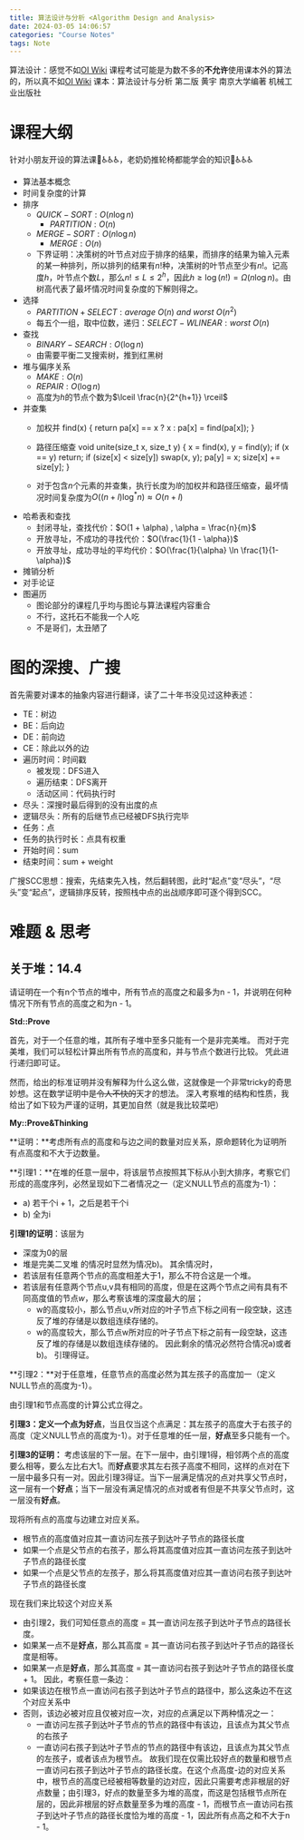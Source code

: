 ```yaml
---
title: 算法设计与分析 <Algorithm Design and Analysis>
date: 2024-03-05 14:06:57
categories: "Course Notes"
tags: Note
---
```


算法设计：感觉不如[OI Wiki](https://oi-wiki.org/)
课程考试可能是为数不多的**不允许**使用课本外的算法的，所以真不如[OI Wiki](https://oi-wiki.org/)
课本：算法设计与分析 第二版 黄宇 南京大学编著 机械工业出版社

# 课程大纲

针对小朋友开设的算法课👶♿♿♿，老奶奶推轮椅都能学会的知识👵♿♿♿

- 算法基本概念
- 时间复杂度的计算
- 排序
  - $QUICK-SORT: O(n \log n)$
    -  $PARTITION: O(n)$
  - $MERGE-SORT: O(n \log n)$
    - $MERGE: O(n)$
  - 下界证明：决策树的叶节点对应于排序的结果，而排序的结果为输入元素的某一种排列，所以排列的结果有$n!$种，决策树的叶节点至少有$n!$。记高度$h$，叶节点个数$L$，那么$n! \leq L \leq 2^h$，因此$h \geq \log (n!) = \Omega(n \log n)$。由树高代表了最坏情况时间复杂度的下解则得之。
- 选择
  - $PARTITION + SELECT: average\ O(n)\ and\ worst\ O(n^2)$
  - 每五个一组，取中位数，递归：$SELECT-WLINEAR: worst\ O(n)$
- 查找
  - $BINARY-SEARCH: O(\log n)$
  - 由需要平衡二叉搜索树，推到红黑树
- 堆与偏序关系
  - $MAKE: O(n)$
  - $REPAIR: O(\log n)$
  - 高度为$h$的节点个数为$\lceil \frac{n}{2^{h+1}} \rceil$
- 并查集
  - 加权并
  find(x) { return pa[x] == x ? x : pa[x] = find(pa[x]); }

  - 路径压缩查
  void unite(size_t x, size_t y) {
    x = find(x), y = find(y);
    if (x == y) return; 
    if (size[x] < size[y]) swap(x, y);
    pa[y] = x;
    size[x] += size[y];
  }
  - 对于包含$n$个元素的并查集，执行长度为$l$的加权并和路径压缩查，最坏情况时间复杂度为$O((n+l) \log^* n) \approx O(n+l)$
- 哈希表和查找
  - 封闭寻址，查找代价：$O(1 + \alpha) , \alpha = \frac{n}{m}$
  - 开放寻址，不成功的寻找代价：$O(\frac{1}{1 - \alpha})$
  - 开放寻址，成功寻址的平均代价：$O(\frac{1}{\alpha} \ln \frac{1}{1-\alpha})$
- 摊销分析
- 对手论证
- 图遍历
  - 图论部分的课程几乎均与图论与算法课程内容重合
  - 不行，这托石不能我一个人吃
  - 不是哥们，太丑陋了

# 图的深搜、广搜

首先需要对课本的抽象内容进行翻译，读了二十年书没见过这种表述：
- TE：树边
- BE：后向边
- DE：前向边
- CE：除此以外的边
- 遍历时间：时间戳
  - 被发现：DFS进入
  - 遍历结束：DFS离开
  - 活动区间：代码执行时
- 尽头：深搜时最后得到的没有出度的点
- 逻辑尽头：所有的后继节点已经被DFS执行完毕
- 任务：点
- 任务的执行时长：点具有权重
- 开始时间：sum
- 结束时间：sum + weight

广搜SCC思想：搜索，先结束先入栈，然后翻转图，此时“起点”变“尽头”，“尽头”变“起点”，逻辑排序反转，按照栈中点的出战顺序即可逐个得到SCC。

# 难题 & 思考

## 关于堆：14.4

请证明在一个有n个节点的堆中，所有节点的高度之和最多为n - 1，并说明在何种情况下所有节点的高度之和为n - 1。


**Std::Prove**

首先，对于一个任意的堆，其所有子堆中至多只能有一个是非完美堆。
而对于完美堆，我们可以轻松计算出所有节点的高度和，并与节点个数进行比较。
凭此进行递归即可证。

然而，给出的标准证明并没有解释为什么这么做，这就像是一个非常tricky的奇思妙想。这在数学证明中是~~令人不快的~~天才的想法。
深入考察堆的结构和性质，我给出了如下较为严谨的证明，其更加自然（就是我比较菜吧）

**My::Prove&Thinking**

**证明：**考虑所有点的高度和与边之间的数量对应关系，原命题转化为证明所有点高度和不大于边数量。

**引理1：**在堆的任意一层中，将该层节点按照其下标从小到大排序，考察它们形成的高度序列，必然呈现如下二者情况之一（定义NULL节点的高度为-1）：
- a) 若干个i + 1，之后是若干个i
- b) 全为i

**引理1的证明**：该层为
- 深度为0的层
- 堆是完美二叉堆
的情况时显然为情况b)。
其余情况时，
- 若该层有任意两个节点的高度相差大于1，那么不符合这是一个堆。
- 若该层有任意两个节点u,v具有相同的高度，但是在这两个节点之间有具有不同高度值的节点$w$，那么考察该堆的深度最大的层；
	- w的高度较小，那么节点u,v所对应的叶子节点下标之间有一段空缺，这违反了堆的存储是以数组连续存储的。
	- w的高度较大，那么节点w所对应的叶子节点下标之前有一段空缺，这违反了堆的存储是以数组连续存储的。
因此剩余的情况必然符合情况a)或者b)。
引理得证。

**引理2：**对于任意堆，任意节点的高度必然为其左孩子的高度加一（定义NULL节点的高度为-1）。

由引理1和节点高度的计算公式立得之。

**引理3：**定义一个点为**好点**，当且仅当这个点满足：其左孩子的高度大于右孩子的高度（定义NULL节点的高度为-1）。对于任意堆的任一层，**好点**至多只能有一个。

**引理3的证明：**
考虑该层的下一层。在下一层中，由引理1得，相邻两个点的高度要么相等，要么左比右大1。而**好点**要求其左右孩子高度不相同，这样的点对在下一层中最多只有一对。因此引理3得证。当下一层满足情况的点对共享父节点时，这一层有一个**好点**；当下一层没有满足情况的点对或者有但是不共享父节点时，这一层没有**好点**。

现将所有点的高度与边建立对应关系。
- 根节点的高度值对应其一直访问左孩子到达叶子节点的路径长度
- 如果一个点是父节点的右孩子，那么将其高度值对应其一直访问左孩子到达叶子节点的路径长度
- 如果一个点是父节点的左孩子，那么将其高度值对应其一直访问右孩子到达叶子节点的路径长度

现在我们来比较这个对应关系
- 由引理2，我们可知任意点的高度 = 其一直访问左孩子到达叶子节点的路径长度。
- 如果某一点不是**好点**，那么其高度 = 其一直访问右孩子到达叶子节点的路径长度是相等。
- 如果某一点是**好点**，那么其高度 = 其一直访问右孩子到达叶子节点的路径长度 + 1。
因此，考察任意一条边：
- 如果该边在根节点一直访问右孩子到达叶子节点的路径中，那么这条边不在这个对应关系中
- 否则，该边必被对应且仅被对应一次，对应的点满足以下两种情况之一：
	- 一直访问左孩子到达叶子节点的节点的路径中有该边，且该点为其父节点的右孩子
	- 一直访问右孩子到达叶子节点的节点的路径中有该边，且该点为其父节点的左孩子，或者该点为根节点。
故我们现在仅需比较好点的数量和根节点一直访问右孩子到达叶子节点的路径长度。在这个点高度-边的对应关系中，根节点的高度已经被相等数量的边对应，因此只需要考虑非根层的好点数量；由引理3，好点的数量至多为堆的高度，而这是包括根节点所在层的，因此非根层的好点数量至多为堆的高度 - 1，而根节点一直访问右孩子到达叶子节点的路径长度恰为堆的高度 - 1，因此所有点高之和不大于n - 1。